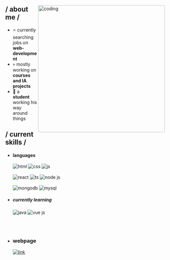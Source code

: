 <div>

<img align="right" width="400" alt="coding" src="https://w0.peakpx.com/wallpaper/970/251/HD-wallpaper-coding-code-sayings-science.jpg"/>

<h2> / about me /</h2>
  
- ⭐ currently searching jobs on **web-development**
- 💀 mostly working on **courses and IA projects**
- 👾 a **student** working his way around things
  
<h2> / current skills / </h2>
  
- <h4> languages </h4>
  <img src = "https://img.shields.io/badge/HTML5-E34F26?style=for-the-badge&logo=html5&logoColor=white" alt = "html" />
  <img src = "https://img.shields.io/badge/CSS3-1572B6?style=for-the-badge&logo=css3&logoColor=white" alt = "css" />
  <img src = "https://img.shields.io/badge/JavaScript-323330?style=for-the-badge&logo=javascript&logoColor=F7DF1E" alt = "js" />
  </br></br>
  <img src = "https://img.shields.io/badge/React-5adafd?style=for-the-badge&logo=react&logoColor=000000" alt = "react" />
  <img src = "https://img.shields.io/badge/TypeScript-007ACC?style=for-the-badge&logo=typescript&logoColor=white" alt = "ts" />
  <img src = "https://img.shields.io/badge/NodeJS-7cc327?style=for-the-badge&logo=Node.js&logoColor=000000" alt = "node js" />
  </br></br>
  <img src = "https://img.shields.io/badge/mongoDB-12a54f?style=for-the-badge&logo=mongodb&logoColor=white" alt = "mongodb" />
  <img src = "https://img.shields.io/badge/MySql-e68a10?style=for-the-badge&logo=mysql&logoColor=000000" alt = "mysql" />
  
- <h5> currently learning </h5>
  <img src = "https://img.shields.io/badge/java-red?style=for-the-badge&logo=java&logoColor=red" alt = "java" />
  <img src = "https://img.shields.io/badge/vuejs-3eaf7c?style=for-the-badge&logo=vue.js&logoColor=white" alt = "vue js" />
  
  </br></br>
  
- <h3>webpage</h3>
  <a href="https://lazaro-portfolio.netlify.app/" target="_blank" rel="noopener noreferrer">
    <img src = "https://img.shields.io/badge/portfolio-12a54f?style=social&logo=googlechrome" alt = "link" />
  </a>
  
  </div>
